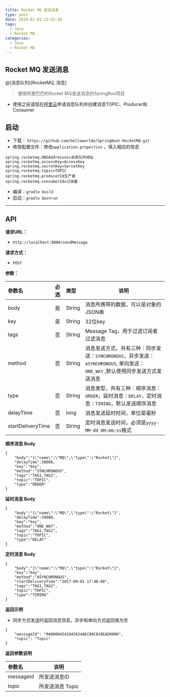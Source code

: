 ```yaml
---
title: Rocket MQ 发送消息
type: post
date: 2018-01-01 12:52:39
tags:
  - Java
  - Rocket MQ
categories:
  - Java
  - Rocket MQ
---
```


## Rocket MQ 发送消息

@(消息队列)[RocketMQ, 消息]

> 使用阿里巴巴的Rocket MQ发送消息的SpringBoo项目

- 使用之前请现在[阿里云](https://ons.console.aliyun.com/?spm=5176.2020520001.1002.d10ons.61d991b3GbNJPR#/home/topic)申请消息队列并创建消息TOPIC、Producer和Consumer

## 启动

- 下载： `https://github.com/helloworlde/SpringBoot-RocketMQ.git`
- 修改配置文件：修改`application.properties` ，填入相应的信息

```
spring.rocketmq.ONSAddresses=消息队列地址
spring.rocketmq.accessKey=AccessKey
spring.rocketmq.secretKey=SercetKey
spring.rocketmq.topic=TOPIC
spring.rocketmq.producerId生产者
spring.rocketmq.consumerId=订阅者
```

- 编译：`gradle build`
- 启动：`gradle bootrun`

---

## API

**请求URL：**

- `http://localhost:8080/sendMessage`

**请求方式：**

- `POST `

**参数：**

| 参数名            | 必选 | 类型   | 说明                                                                                                                         |
| :---------------- | :--- | :----- | ---------------------------------------------------------------------------------------------------------------------------- |
| body              | 是   | String | 消息所携带的数据，可以是对象的JSON串                                                                                         |
| key               | 是   | String | 32位key                                                                                                                      |
| tags              | 否   | String | Message Tag，用于过滤订阅者过滤消息                                                                                          |
| method            | 否   | String | 消息发送方式，共有三种：同步发送：`SYNCHRONOUS`，异步发送：`ASYNCHRONOUS`, 单向发送：`ONE_WAY` ,默认使用同步发送方式发送消息 |
| type              | 否   | String | 消息类型，共有三种：顺序消息：`ORDER`，延时消息：`DELAY`，定时消息：`TIMING`，默认发送顺序消息                               |
| delayTime         | 否   | long   | 消息发送延时时间，单位是毫秒                                                                                                 |
| startDeliveryTime | 否   | String | 定时消息发送时间，必须是`yyyy-MM-dd HH:mm:ss`格式                                                                            |

**顺序消息 Body**

```
{
    "body":"{\"name\":\"MQ\",\"type\":\"Rocket\"}",
    "delayTime":30000,
    "key":"key",
    "method":"SYNCHRONOUS",
    "tags":"TAG1,TAG2",
    "topic":"TOPIC",
    "type":"ORDER"
}
```

**延时消息 Body**

```
{
    "body":"{\"name\":\"MQ\",\"type\":\"Rocket\"}",
    "delayTime":30000,
    "key":"key",
    "method":"ONE_WAY",
    "tags":"TAG1,TAG2",
    "topic":"TOPIC",
    "type":"DELAY"
}
```

**定时消息 Body**

```
{
    "body":"{\"name\":\"MQ\",\"type\":\"Rocket\"}",
    "key":"key",
    "method":"ASYNCHRONOUS",
    "startDeliveryTime":"2017-09-01 17:40:00",
    "tags":"TAG1,TAG2",
    "topic":"TOPIC",
    "type":"TIMING"
}
```

**返回示例**

- 同步方式发送时返回消息信息，异步和单向方式返回值为空

```
{
    "messageId": "0A00004541843624AEC09C820EAD0000",
    "topic": "Topic"
}
```

**返回参数说明**

| 参数名    | 说明             |
| :-------- | ---------------- |
| messageId | 所发送消息ID     |
| topic     | 所发送消息 Topic |
